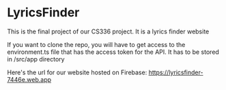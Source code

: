# LyricsFinder
This is the final project of our CS336 project. It is a lyrics finder website

If you want to clone the repo, you will have to get access to the environment.ts file that has the access token for the API. It has to be stored in /src/app directory

Here's the url for our website hosted on Firebase:
https://lyricsfinder-7446e.web.app

